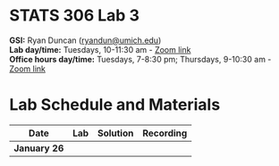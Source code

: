# STATS 306 Lab 3

**GSI:** Ryan Duncan (ryandun@umich.edu)\
**Lab day/time:** Tuesdays, 10-11:30 am - [Zoom link](https://umich.zoom.us/j/95251950841?pwd=QnhYa2hhMjY5NFZNbjFCMFFqS1JXZz09)\
**Office hours day/time:** Tuesdays, 7-8:30 pm; Thursdays, 9-10:30 am - [Zoom link](https://umich.zoom.us/j/97444539797?pwd=ZWJ5QVFzY2k1L2JvbTBBK1NWVS9rQT09)

# Lab Schedule and Materials

Date | Lab | Solution | Recording
--- | --- | --- | ---
**January 26** |  |  | 
